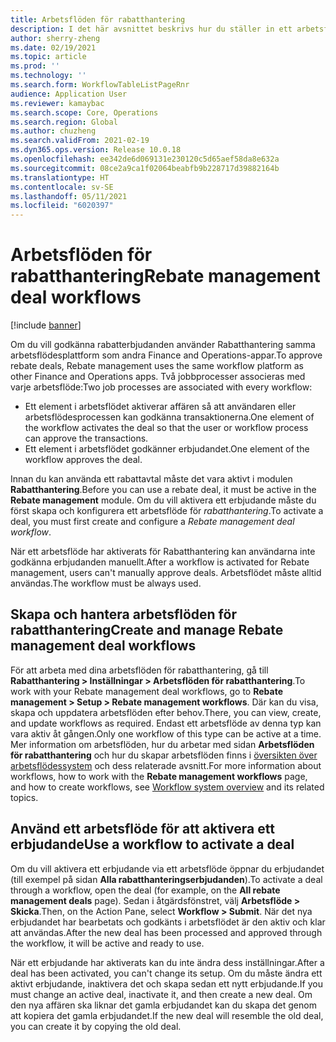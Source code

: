 ```yaml
---
title: Arbetsflöden för rabatthantering
description: I det här avsnittet beskrivs hur du ställer in ett arbetsflöde för rabatthantering när du vill godkänna och aktivera erbjudanden.
author: sherry-zheng
ms.date: 02/19/2021
ms.topic: article
ms.prod: ''
ms.technology: ''
ms.search.form: WorkflowTableListPageRnr
audience: Application User
ms.reviewer: kamaybac
ms.search.scope: Core, Operations
ms.search.region: Global
ms.author: chuzheng
ms.search.validFrom: 2021-02-19
ms.dyn365.ops.version: Release 10.0.18
ms.openlocfilehash: ee342de6d069131e230120c5d65aef58da8e632a
ms.sourcegitcommit: 08ce2a9ca1f02064beabfb9b228717d39882164b
ms.translationtype: HT
ms.contentlocale: sv-SE
ms.lasthandoff: 05/11/2021
ms.locfileid: "6020397"
---
```

# <a name="rebate-management-deal-workflows"></a><span data-ttu-id="4c296-103">Arbetsflöden för rabatthantering</span><span class="sxs-lookup"><span data-stu-id="4c296-103">Rebate management deal workflows</span></span>

[!include [banner](../includes/banner.md)]

<span data-ttu-id="4c296-104">Om du vill godkänna rabatterbjudanden använder Rabatthantering samma arbetsflödesplattform som andra Finance and Operations-appar.</span><span class="sxs-lookup"><span data-stu-id="4c296-104">To approve rebate deals, Rebate management uses the same workflow platform as other Finance and Operations apps.</span></span> <span data-ttu-id="4c296-105">Två jobbprocesser associeras med varje arbetsflöde:</span><span class="sxs-lookup"><span data-stu-id="4c296-105">Two job processes are associated with every workflow:</span></span>

- <span data-ttu-id="4c296-106">Ett element i arbetsflödet aktiverar affären så att användaren eller arbetsflödesprocessen kan godkänna transaktionerna.</span><span class="sxs-lookup"><span data-stu-id="4c296-106">One element of the workflow activates the deal so that the user or workflow process can approve the transactions.</span></span>
- <span data-ttu-id="4c296-107">Ett element i arbetsflödet godkänner erbjudandet.</span><span class="sxs-lookup"><span data-stu-id="4c296-107">One element of the workflow approves the deal.</span></span>

<span data-ttu-id="4c296-108">Innan du kan använda ett rabattavtal måste det vara aktivt i modulen **Rabatthantering**.</span><span class="sxs-lookup"><span data-stu-id="4c296-108">Before you can use a rebate deal, it must be active in the **Rebate management** module.</span></span> <span data-ttu-id="4c296-109">Om du vill aktivera ett erbjudande måste du först skapa och konfigurera ett arbetsflöde för *rabatthantering*.</span><span class="sxs-lookup"><span data-stu-id="4c296-109">To activate a deal, you must first create and configure a *Rebate management deal workflow*.</span></span>

<span data-ttu-id="4c296-110">När ett arbetsflöde har aktiverats för Rabatthantering kan användarna inte godkänna erbjudanden manuellt.</span><span class="sxs-lookup"><span data-stu-id="4c296-110">After a workflow is activated for Rebate management, users can't manually approve deals.</span></span> <span data-ttu-id="4c296-111">Arbetsflödet måste alltid användas.</span><span class="sxs-lookup"><span data-stu-id="4c296-111">The workflow must be always used.</span></span>

## <a name="create-and-manage-rebate-management-deal-workflows"></a><span data-ttu-id="4c296-112">Skapa och hantera arbetsflöden för rabatthantering</span><span class="sxs-lookup"><span data-stu-id="4c296-112">Create and manage Rebate management deal workflows</span></span>

<span data-ttu-id="4c296-113">För att arbeta med dina arbetsflöden för rabatthantering, gå till **Rabatthantering \> Inställningar \> Arbetsflöden för rabatthantering**.</span><span class="sxs-lookup"><span data-stu-id="4c296-113">To work with your Rebate management deal workflows, go to **Rebate management \> Setup \> Rebate management workflows**.</span></span> <span data-ttu-id="4c296-114">Där kan du visa, skapa och uppdatera arbetsflöden efter behov.</span><span class="sxs-lookup"><span data-stu-id="4c296-114">There, you can view, create, and update workflows as required.</span></span> <span data-ttu-id="4c296-115">Endast ett arbetsflöde av denna typ kan vara aktiv åt gången.</span><span class="sxs-lookup"><span data-stu-id="4c296-115">Only one workflow of this type can be active at a time.</span></span> <span data-ttu-id="4c296-116">Mer information om arbetsflöden, hur du arbetar med sidan **Arbetsflöden för rabatthantering** och hur du skapar arbetsflöden finns i [översikten över arbetsflödessystem](../../fin-ops-core/fin-ops/organization-administration/overview-workflow-system.md) och dess relaterade avsnitt.</span><span class="sxs-lookup"><span data-stu-id="4c296-116">For more information about workflows, how to work with the **Rebate management workflows** page, and how to create workflows, see [Workflow system overview](../../fin-ops-core/fin-ops/organization-administration/overview-workflow-system.md) and its related topics.</span></span>

## <a name="use-a-workflow-to-activate-a-deal"></a><span data-ttu-id="4c296-117">Använd ett arbetsflöde för att aktivera ett erbjudande</span><span class="sxs-lookup"><span data-stu-id="4c296-117">Use a workflow to activate a deal</span></span>

<span data-ttu-id="4c296-118">Om du vill aktivera ett erbjudande via ett arbetsflöde öppnar du erbjudandet (till exempel på sidan **Alla rabatthanteringserbjudanden**).</span><span class="sxs-lookup"><span data-stu-id="4c296-118">To activate a deal through a workflow, open the deal (for example, on the **All rebate management deals** page).</span></span> <span data-ttu-id="4c296-119">Sedan i åtgärdsfönstret, välj **Arbetsflöde \> Skicka**.</span><span class="sxs-lookup"><span data-stu-id="4c296-119">Then, on the Action Pane, select **Workflow \> Submit**.</span></span> <span data-ttu-id="4c296-120">När det nya erbjudandet har bearbetats och godkänts i arbetsflödet är den aktiv och klar att användas.</span><span class="sxs-lookup"><span data-stu-id="4c296-120">After the new deal has been processed and approved through the workflow, it will be active and ready to use.</span></span>

<span data-ttu-id="4c296-121">När ett erbjudande har aktiverats kan du inte ändra dess inställningar.</span><span class="sxs-lookup"><span data-stu-id="4c296-121">After a deal has been activated, you can't change its setup.</span></span> <span data-ttu-id="4c296-122">Om du måste ändra ett aktivt erbjudande, inaktivera det och skapa sedan ett nytt erbjudande.</span><span class="sxs-lookup"><span data-stu-id="4c296-122">If you must change an active deal, inactivate it, and then create a new deal.</span></span> <span data-ttu-id="4c296-123">Om den nya affären ska liknar det gamla erbjudandet kan du skapa det genom att kopiera det gamla erbjudandet.</span><span class="sxs-lookup"><span data-stu-id="4c296-123">If the new deal will resemble the old deal, you can create it by copying the old deal.</span></span>
